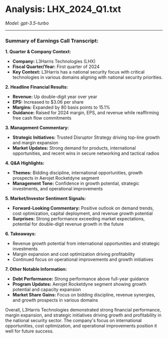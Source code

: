 # Analysis: LHX_2024_Q1.txt

*Model: gpt-3.5-turbo*

---

### Summary of Earnings Call Transcript:

**1. Quarter & Company Context:**
- **Company:** L3Harris Technologies (LHX)
- **Fiscal Quarter/Year:** First quarter of 2024
- **Key Context:** L3Harris has a national security focus with critical technologies in various domains aligning with national security priorities.

**2. Headline Financial Results:**
- **Revenue:** Up double-digit year over year
- **EPS:** Increased to $3.06 per share
- **Margins:** Expanded by 80 basis points to 15.1%
- **Guidance:** Raised for 2024 margin, EPS, and revenue while reaffirming free cash flow commitments

**3. Management Commentary:**
- **Strategic Initiatives:** Trusted Disruptor Strategy driving top-line growth and margin expansion
- **Market Updates:** Strong demand for products, international opportunities, and recent wins in secure networking and tactical radios

**4. Q&A Highlights:**
- **Themes:** Bidding discipline, international opportunities, growth prospects in Aerojet Rocketdyne segment
- **Management Tone:** Confidence in growth potential, strategic investments, and operational improvements

**5. Market/Investor Sentiment Signals:**
- **Forward-Looking Commentary:** Positive outlook on demand trends, cost optimization, capital deployment, and revenue growth potential
- **Surprises:** Strong performance exceeding market expectations, potential for double-digit revenue growth in the future

**6. Takeaways:**
- Revenue growth potential from international opportunities and strategic investments
- Margin expansion and cost optimization driving profitability
- Continued focus on operational improvements and growth initiatives

**7. Other Notable Information:**
- **Debt Performance:** Strong performance above full-year guidance
- **Program Updates:** Aerojet Rocketdyne segment showing growth potential and capacity expansion
- **Market Share Gains:** Focus on bidding discipline, revenue synergies, and growth prospects in various domains

Overall, L3Harris Technologies demonstrated strong financial performance, margin expansion, and strategic initiatives driving growth and profitability in the national security sector. The company's focus on international opportunities, cost optimization, and operational improvements position it well for future success.